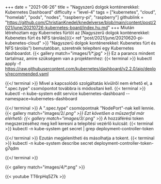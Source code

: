 +++
date = "2021-06-26"
title = "Nagyszerű dolgok konténerekkel: Kubernetes Dashboard"
difficulty = "level-4"
tags = ["kubernetes", "cloud", "homelab", "pods", "nodes", "raspberry-pi", "raspberry"]
githublink = "https://github.com/ChristianKnedel/knedelverse/blob/main/content/post/2021/june/20210726-kubernetes-board/index.hu.md"
+++
Miután létrehoztam egy Kubernetes fürtöt az [Nagyszerű dolgok konténerekkel: Kubenetes fürt és NFS tárolás]({{< ref "post/2021/june/20210620-pi-kubenetes-cloud" >}} "Nagyszerű dolgok konténerekkel: Kubenetes fürt és NFS tárolás") bemutatóban, szeretnék telepíteni egy Kubernetes dashboardot.
{{< gallery match="images/1/*.jpg" >}}
Ez a parancs mindent tartalmaz, amire szükségem van a projektemhez:
{{< terminal >}}
kubectl apply -f https://raw.githubusercontent.com/kubernetes/dashboard/v2.2.0/aio/deploy/recommended.yaml

{{</ terminal >}}
Mivel a kapcsolódó szolgáltatás kívülről nem érhető el, a ".spec.type" csomópontot továbbra is módosítani kell.
{{< terminal >}}
kubectl -n kube-system edit service kubernetes-dashboard --namespace=kubernetes-dashboard

{{</ terminal >}}
A ".spec.type" csomópontnak "NodePort"-nak kell lennie.
{{< gallery match="images/2/*.png" >}}
Ezt követően a műszerfal már elérhető:
{{< gallery match="images/3/*.png" >}}
A hozzáférési token megszerzéséhez meg kell keresni a telepítési vezérlő kulcsát:
{{< terminal >}}
kubectl -n kube-system get secret | grep deployment-controller-token

{{</ terminal >}}
Ezután megjelenítheti és másolhatja a tokent.
{{< terminal >}}
kubectl -n kube-system describe secret deployment-controller-token-g7qdm

{{</ terminal >}}

{{< gallery match="images/4/*.png" >}}

{{< youtube TT6rpHq5Z7k  >}}